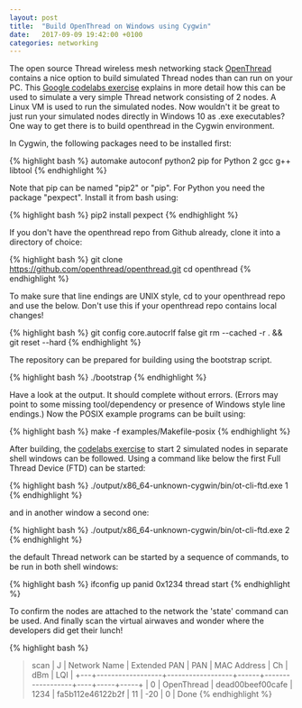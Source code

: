 ```yaml
---
layout: post
title:  "Build OpenThread on Windows using Cygwin"
date:   2017-09-09 19:42:00 +0100
categories: networking
---
```

The open source Thread wireless mesh networking stack [OpenThread](https://openthread.io/) contains a nice option to build simulated Thread nodes than can run on your PC. This [Google codelabs exercise](https://codelabs.developers.google.com/codelabs/openthread-simulation) explains in more detail how this can be used to simulate a very simple Thread network consisting of 2 nodes. A Linux VM is used to run the simulated nodes. Now wouldn't it be great to just run your simulated nodes directly in Windows 10 as .exe executables? One way to get there is to build openthread in the Cygwin environment.

In Cygwin, the following packages need to be installed first:

{% highlight bash %}
automake
autoconf
python2
pip for Python 2
gcc
g++
libtool
{% endhighlight %}

Note that pip can be named "pip2" or "pip". For Python you need the package "pexpect". Install it from bash using:

{% highlight bash %}
pip2 install pexpect
{% endhighlight %}

If you don't have the openthread repo from Github already, clone it into a directory of choice:

{% highlight bash %}
git clone https://github.com/openthread/openthread.git
cd openthread
{% endhighlight %}

To make sure that line endings are UNIX style, cd to your openthread repo and use the below. Don't use this if your openthread repo contains local changes!

{% highlight bash %}
git config core.autocrlf false
git rm --cached -r . && git reset --hard
{% endhighlight %}

The repository can be prepared for building using the bootstrap script.

{% highlight bash %}
./bootstrap
{% endhighlight %}

Have a look at the output. It should complete without errors. (Errors may point to some missing tool/dependency or presence of Windows style line endings.) Now the POSIX example programs can be built using:

{% highlight bash %}
make -f examples/Makefile-posix
{% endhighlight %}

After building, the [codelabs exercise](https://codelabs.developers.google.com/codelabs/openthread-simulation/index.html#2) to start 2 simulated nodes in separate shell windows can be followed. Using a command like below the first Full Thread Device (FTD) can be started:

{% highlight bash %}
./output/x86_64-unknown-cygwin/bin/ot-cli-ftd.exe 1
{% endhighlight %}

and in another window a second one:

{% highlight bash %}
./output/x86_64-unknown-cygwin/bin/ot-cli-ftd.exe 2
{% endhighlight %}

the default Thread network can be started by a sequence of commands, to be run in both shell windows:

{% highlight bash %}
ifconfig up
panid 0x1234
thread start
{% endhighlight %}

To confirm the nodes are attached to the network the 'state' command can be used. And finally scan the virtual airwaves and wonder where the developers did get their lunch!

{% highlight bash %}
> scan
| J | Network Name | Extended PAN | PAN | MAC Address | Ch | dBm | LQI |
+---+------------------+------------------+------+------------------+----+-----+-----+
| 0 | OpenThread | dead00beef00cafe | 1234 | fa5b112e46122b2f | 11 | -20 | 0 |
Done
{% endhighlight %}

